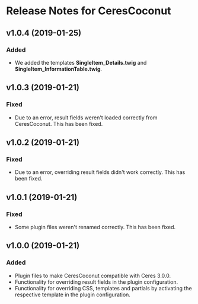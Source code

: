 # Release Notes for CeresCoconut

## v1.0.4 (2019-01-25)

### Added

- We added the templates **SingleItem_Details.twig** and **SingleItem_InformationTable.twig**.

## v1.0.3 (2019-01-21)

### Fixed

- Due to an error, result fields weren't loaded correctly from CeresCoconut. This has been fixed.

## v1.0.2 (2019-01-21)

### Fixed

- Due to an error, overriding result fields didn't work correctly. This has been fixed.

## v1.0.1 (2019-01-21)

### Fixed

- Some plugin files weren't renamed correctly. This has been fixed.

## v1.0.0 (2019-01-21)

### Added

- Plugin files to make CeresCoconut compatible with Ceres 3.0.0.
- Functionality for overriding result fields in the plugin configuration.
- Functionality for overriding CSS, templates and partials by activating the respective template in the plugin configuration.
